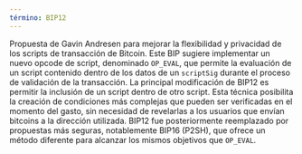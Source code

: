 ```yaml
---
término: BIP12
---
```


Propuesta de Gavin Andresen para mejorar la flexibilidad y privacidad de los scripts de transacción de Bitcoin. Este BIP sugiere implementar un nuevo opcode de script, denominado `OP_EVAL`, que permite la evaluación de un script contenido dentro de los datos de un `scriptSig` durante el proceso de validación de la transacción. La principal modificación de BIP12 es permitir la inclusión de un script dentro de otro script. Esta técnica posibilita la creación de condiciones más complejas que pueden ser verificadas en el momento del gasto, sin necesidad de revelarlas a los usuarios que envían bitcoins a la dirección utilizada. BIP12 fue posteriormente reemplazado por propuestas más seguras, notablemente BIP16 (P2SH), que ofrece un método diferente para alcanzar los mismos objetivos que `OP_EVAL`.